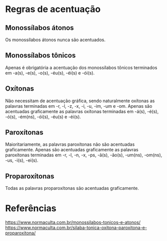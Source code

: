 
# Regras de acentuação

## Monossílabos átonos

Os monossílabos átonos nunca são acentuados.

## Monossílabos tônicos

Apenas é obrigatória a acentuação dos monossílabos tônicos terminados em -a(s), -e(s), -o(s), -éu(s), -éi(s) e -ói(s).

## Oxítonas

Não necessitam de acentuação gráfica, sendo naturalmente oxítonas as palavras terminadas em -r, -l, -z, -x, -i, -u, -im, -um e -om. Apenas são acentuadas graficamente as palavras oxítonas terminadas em -á(s), -é(s), -ó(s), -ém(ns), -ói(s), -éu(s) e -éi(s).

## Paroxítonas

Maioritariamente, as palavras paroxítonas não são acentuadas graficamente. Apenas são acentuadas graficamente as palavras paroxítonas terminadas em -r, -l, -n, -x, -ps, -ã(s), -ão(s), -um(ns), -om(ns), -us, -i(s), -ei(s).

## Proparoxítonas

Todas as palavras proparoxítonas são acentuadas graficamente.

# Referências
https://www.normaculta.com.br/monossilabos-tonicos-e-atonos/
https://www.normaculta.com.br/silaba-tonica-oxitona-paroxitona-e-proparoxitona/
